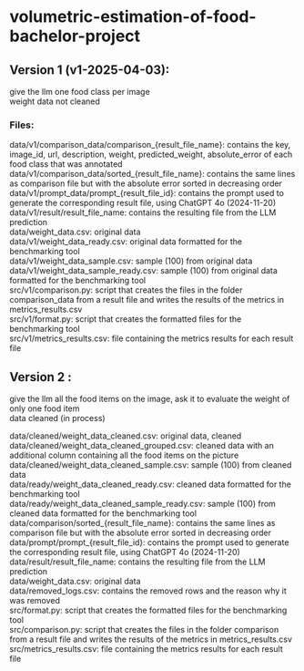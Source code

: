 # volumetric-estimation-of-food-bachelor-project

## Version 1 (v1-2025-04-03):  
give the llm one food class per image  
weight data not cleaned  

### Files:  
data/v1/comparison_data/comparison_{result_file_name}: contains the key, image_id, url, description, weight, predicted_weight, absolute_error of each food class that was annotated  
data/v1/comparison_data/sorted_{result_file_name}: contains the same lines as comparison file but with the absolute error sorted in decreasing order  
data/v1/prompt_data/prompt_{result_file_id}: contains the prompt used to generate the corresponding result file, using ChatGPT 4o (2024-11-20)  
data/v1/result/result_file_name: contains the resulting file from the LLM prediction  
data/weight_data.csv: original data  
data/v1/weight_data_ready.csv: original data formatted for the benchmarking tool  
data/v1/weight_data_sample.csv: sample (100) from original data  
data/v1/weight_data_sample_ready.csv: sample (100) from original data formatted for the benchmarking tool  
src/v1/comparison.py: script that creates the files in the folder comparison_data from a result file and writes the results of the metrics in metrics_results.csv  
src/v1/format.py: script that creates the formatted files for the benchmarking tool  
src/v1/metrics_results.csv: file containing the metrics results for each result file  

## Version 2 :  
give the llm all the food items on the image, ask it to evaluate the weight of only one food item  
data cleaned (in process)


data/cleaned/weight_data_cleaned.csv: original data, cleaned  
data/cleaned/weight_data_cleaned_grouped.csv: cleaned data with an additional column containing all the food items on the picture  
data/cleaned/weight_data_cleaned_sample.csv: sample (100) from cleaned data  
data/ready/weight_data_cleaned_ready.csv: cleaned data formatted for the benchmarking tool  
data/ready/weight_data_cleaned_sample_ready.csv: sample (100) from cleaned data formatted for the benchmarking tool  
data/comparison/sorted_{result_file_name}: contains the same lines as comparison file but with the absolute error sorted in decreasing order  
data/prompt/prompt_{result_file_id}: contains the prompt used to generate the corresponding result file, using ChatGPT 4o (2024-11-20)  
data/result/result_file_name: contains the resulting file from the LLM prediction  
data/weight_data.csv: original data  
data/removed_logs.csv: contains the removed rows and the reason why it was removed  
src/format.py: script that creates the formatted files for the benchmarking tool  
src/comparison.py: script that creates the files in the folder comparison from a result file and writes the results of the metrics in metrics_results.csv  
src/metrics_results.csv: file containing the metrics results for each result file  
